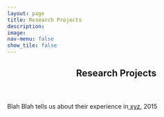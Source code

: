 ```yaml
---
layout: page
title: Research Projects
description: 
image: 
nav-menu: false
show_tile: false
---
```


<!-- Main -->
<div id="main" class="alt">

<!-- One -->
<section id="one">
	<div class="inner">
		<header class="major">
			<h2>Research Projects</h2>
		</header>

<!-- Content -->
<p>Blah Blah tells us about their experience in<a href="https://epdampiitb.github.io/p/exp/projects/proj1.html"> xyz</a>, 2015</p>
    
